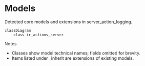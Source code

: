 # Models

Detected core models and extensions in server_action_logging.

```mermaid
classDiagram
    class ir_actions_server
```

Notes
- Classes show model technical names; fields omitted for brevity.
- Items listed under _inherit are extensions of existing models.
